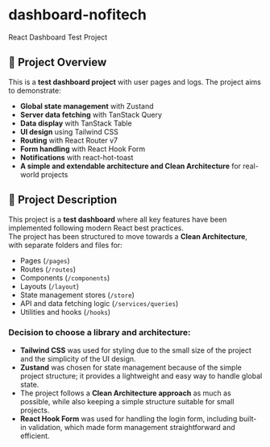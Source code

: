# dashboard-nofitech
React Dashboard Test Project
## 📌 Project Overview

This is a **test dashboard project** with user pages and logs. 
The project aims to demonstrate:

- **Global state management** with Zustand
- **Server data fetching** with TanStack Query
- **Data display** with TanStack Table
- **UI design** using Tailwind CSS
- **Routing** with React Router v7
- **Form handling** with React Hook Form
- **Notifications** with react-hot-toast
- **A simple and extendable architecture and Clean Architecture** for real-world projects


## 📌 Project Description

This project is a **test dashboard** where all key features have been implemented following modern React best practices.  
The project has been structured to move towards a **Clean Architecture**, with separate folders and files for:

- Pages (`/pages`)
- Routes (`/routes`)  
- Components (`/components`)  
- Layouts (`/layout`)  
- State management stores (`/store`)  
- API and data fetching logic (`/services/queries`)  
- Utilities and hooks (`/hooks`)  

### Decision to choose a library and architecture:
- **Tailwind CSS** was used for styling due to the small size of the project and the simplicity of the UI design.  
- **Zustand** was chosen for state management because of the simple project structure; it provides a lightweight and easy way to handle global state.  
- The project follows a **Clean Architecture approach** as much as possible, while also keeping a simple structure suitable for small projects.  
- **React Hook Form** was used for handling the login form, including built-in validation, which made form management straightforward and efficient.
